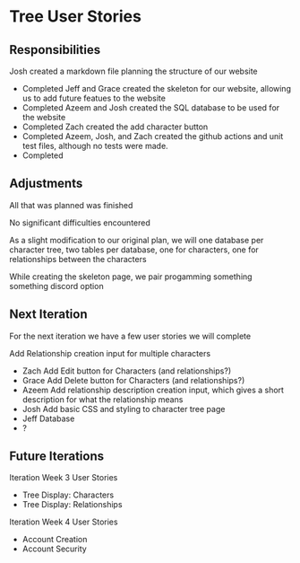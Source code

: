 # Tree User Stories

Responsibilities
-----------------------

Josh created a markdown file planning the structure of our website
 - Completed
Jeff and Grace created the skeleton for our website, allowing us to add future featues to the website
 - Completed
Azeem and Josh created the SQL database to be used for the website
 - Completed
Zach created the add character button
 - Completed
Azeem, Josh, and Zach created the github actions and unit test files, although no tests were made.
 - Completed


Adjustments
------------------------
All that was planned was finished

No significant difficulties encountered

As a slight modification to our original plan, we will one database per character tree, two tables per database, one for characters, one for relationships between the characters

While creating the skeleton page, we pair progamming something something discord option


Next Iteration
------------------------
For the next iteration we have a few user stories we will complete

Add Relationship creation input for multiple characters
 - Zach
Add Edit button for Characters (and relationships?)
 - Grace
Add Delete button for Characters (and relationships?)
 - Azeem
Add relationship description creation input, which gives a short description for what the relationship means
 - Josh
Add basic CSS and styling to character tree page
 - Jeff
Database
 - ?

Future Iterations
-----------------------
Iteration Week 3 User Stories
 - Tree Display: Characters
 - Tree Display: Relationships

Iteration Week 4 User Stories
 - Account Creation
 - Account Security
 



